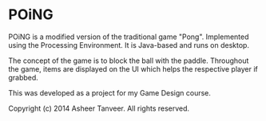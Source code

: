 POiNG
=====

POiNG is a modified version of the traditional game "Pong". Implemented using the Processing Environment. It is Java-based and runs on
desktop.

The concept of the game is to block the ball with the paddle. Throughout the game, items are displayed on the UI which helps the 
respective player if grabbed.

This was developed as a project for my Game Design course.

Copyright (c) 2014 Asheer Tanveer. All rights reserved.
